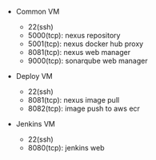 
- Common VM

    - 22(ssh)
    - 5000(tcp): nexus repository
    - 5001(tcp): nexus docker hub proxy
    - 8081(tcp): nexus web manager
    - 9000(tcp): sonarqube web manager


- Deploy VM

    - 22(ssh)
    - 8081(tcp): nexus image pull 
    - 8082(tcp): image push to aws ecr

- Jenkins VM

    - 22(ssh)
    - 8080(tcp): jenkins web

